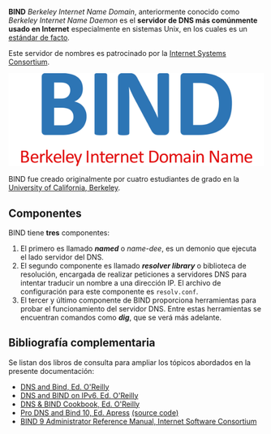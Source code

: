 **BIND** _Berkeley Internet Name Domain_, anteriormente conocido como _Berkeley Internet Name Daemon_ es el **servidor de DNS más comúnmente usado en Internet** especialmente en sistemas Unix, en los cuales es un [estándar de facto](https://es.wikipedia.org/wiki/Est%C3%A1ndar_de_facto). 

Este servidor de nombres es patrocinado por la [Internet Systems Consortium](https://es.wikipedia.org/wiki/Internet_Systems_Consortium).


![Logo de BIND](imgDNS/bindLogo.png)

BIND fue creado originalmente por cuatro estudiantes de grado en la [University of California, Berkeley](https://es.wikipedia.org/wiki/Universidad_de_California_en_Berkeley).

## Componentes

BIND tiene **tres** componentes:

1. El primero es llamado **_named_** o _name-dee_, es un demonio que ejecuta el lado servidor del DNS.
2. El segundo componente es llamado **_resolver library_** o biblioteca de resolución, encargada de realizar peticiones a servidores DNS para intentar traducir un nombre a una dirección IP. El archivo de configuración para este componente es `resolv.conf`.
3. El tercer y último componente de BIND proporciona herramientas para probar el funcionamiento del servidor DNS. Entre estas herramientas se encuentran comandos como **_dig_**, que se
verá más adelante.

## Bibliografía complementaria
Se listan dos libros de consulta para ampliar los tópicos abordados en la presente documentación: 

* [DNS and Bind, Ed. O'Reilly](books/dnsAndBind5thEdition.pdf)
* [DNS and BIND on IPv6, Ed. O'Reilly](books/DNSandBINDonIPv6.pdf)
* [DNS & BIND Cookbook, Ed. O'Reilly](http://books.msspace.net/mirrorbooks/dnsbindcookbook/0596004109_toc.html)
* [Pro DNS and Bind 10, Ed. Apress](books/ProDNSandBIND10.pdf) [(source code)](books/pro-dns-bind-10-master.zip)
* [BIND 9 Administrator Reference Manual, Internet Software Consortium](books/BIND9AdministratorReferenceManualV9.10.3-P4.pdf)